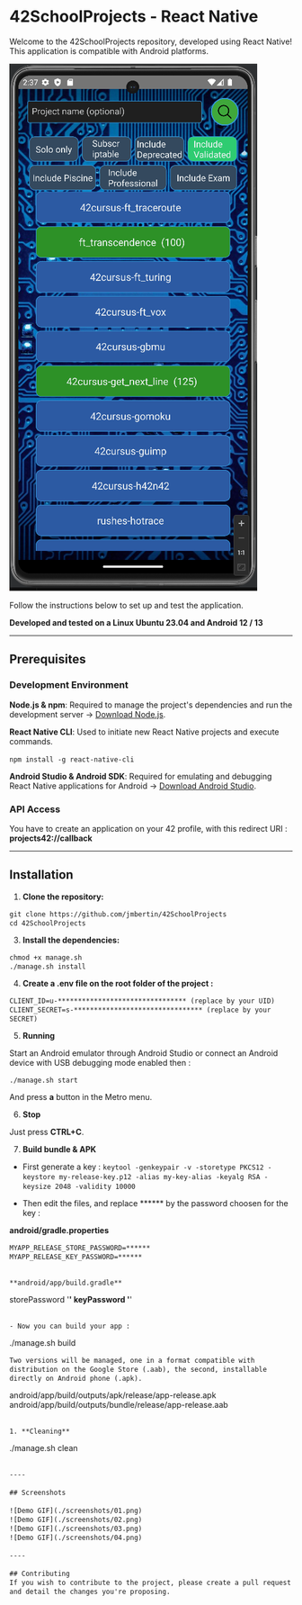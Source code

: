 # 42SchoolProjects - React Native

Welcome to the 42SchoolProjects repository, developed using React Native! This application is compatible with Android platforms.

![Demo GIF](./screenshots/03.png)

Follow the instructions below to set up and test the application.

**Developed and tested on a Linux Ubuntu 23.04 and Android 12 / 13**

----

## Prerequisites

### Development Environment

**Node.js & npm**: Required to manage the project's dependencies and run the development server -> [Download Node.js](https://nodejs.org/).

**React Native CLI**: Used to initiate new React Native projects and execute commands.

``npm install -g react-native-cli``

**Android Studio & Android SDK**: Required for emulating and debugging React Native applications for Android -> [Download Android Studio](https://developer.android.com/studio).

### API Access

You have to create an application on your 42 profile, with this redirect URI : **projects42://callback**


----
## Installation

1. **Clone the repository:**

````
git clone https://github.com/jmbertin/42SchoolProjects
cd 42SchoolProjects
````


3. **Install the dependencies:**

````
chmod +x manage.sh
./manage.sh install
````

4. **Create a .env file on the root folder of the project :**

````
CLIENT_ID=u-******************************** (replace by your UID)
CLIENT_SECRET=s-******************************** (replace by your SECRET)
````

5. **Running**

Start an Android emulator through Android Studio or connect an Android device with USB debugging mode enabled then :

````
./manage.sh start
````

And press **a** button in the Metro menu.

6. **Stop**

Just press **CTRL+C**.


7. **Build bundle & APK**

- First generate a key :
``keytool -genkeypair -v -storetype PKCS12 -keystore my-release-key.p12 -alias my-key-alias -keyalg RSA -keysize 2048 -validity 10000``

- Then edit the files, and replace ****** by the password choosen for the key :

**android/gradle.properties**
````
MYAPP_RELEASE_STORE_PASSWORD=******
MYAPP_RELEASE_KEY_PASSWORD=******
````
````

**android/app/build.gradle**
````
storePassword '******'
keyPassword '******'
````

- Now you can build your app :

````
./manage.sh build
````
Two versions will be managed, one in a format compatible with distribution on the Google Store (.aab), the second, installable directly on Android phone (.apk).

````
android/app/build/outputs/apk/release/app-release.apk
android/app/build/outputs/bundle/release/app-release.aab
````

1. **Cleaning**

````
./manage.sh clean
````

----

## Screenshots

![Demo GIF](./screenshots/01.png)
![Demo GIF](./screenshots/02.png)
![Demo GIF](./screenshots/03.png)
![Demo GIF](./screenshots/04.png)

----

## Contributing
If you wish to contribute to the project, please create a pull request and detail the changes you're proposing.
